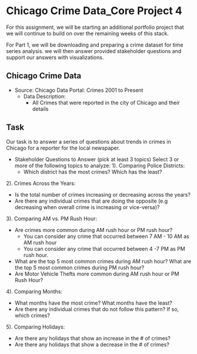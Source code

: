 # Chicago Crime Data_Core Project 4

For this assignment, we will be starting an additional portfolio project that we will continue to build on over the remaining weeks of this stack.

For Part 1, we will be downloading and preparing a crime dataset for time series analysis.
we will then answer provided stakeholder questions and support our answers with visualizations.


## Chicago Crime Data
- Source: Chicago Data Portal: Crimes 2001 to Present
  - Data Description:
    - All Crimes that were reported in the city of Chicago and their details

## Task
Our task is to answer a series of questions about trends in crimes in Chicago for a reporter for the local newspaper.

- Stakeholder Questions to Answer (pick at least 3 topics) Select 3 or more of the following topics to analyze:
1). Comparing Police Districts:
  - Which district has the most crimes? Which has the least?
  
2). Crimes Across the Years:
  - Is the total number of crimes increasing or decreasing across the years?
  - Are there any individual crimes that are doing the opposite (e.g decreasing when overall crime is increasing or vice-versa)?
  
3). Comparing AM vs. PM Rush Hour:
  - Are crimes more common during AM rush hour or PM rush hour?
    - You can consider any crime that occurred between 7 AM - 10 AM as AM rush hour
    - You can consider any crime that occurred between 4 -7 PM as PM rush hour.
  - What are the top 5 most common crimes during AM rush hour? What are the top 5 most common crimes during PM rush hour?
  - Are Motor Vehicle Thefts more common during AM rush hour or PM Rush Hour?
  
4). Comparing Months:
 - What months have the most crime? What months have the least?
 - Are there any individual crimes that do not follow this pattern? If so, which crimes?
 
5). Comparing Holidays:
  - Are there any holidays that show an increase in the # of crimes?
  - Are there any holidays that show a decrease in the # of crimes?